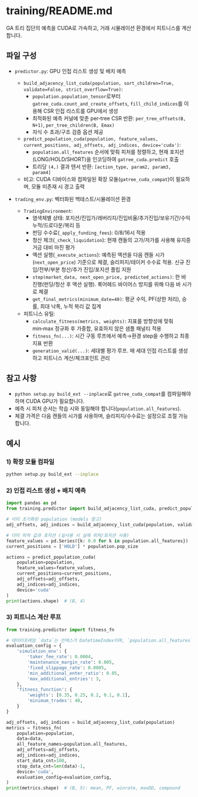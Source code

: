 # training/README.md

GA 트리 집단의 예측을 CUDA로 가속하고, 거래 시뮬레이션 환경에서 피트니스를 계산합니다.

## 파일 구성

- `predictor.py`: GPU 인접 리스트 생성 및 배치 예측
  - `build_adjacency_list_cuda(population, sort_children=True, validate=False, strict_overflow=True)`:
    - `population.population_tensor`로부터 `gatree_cuda.count_and_create_offsets`, `fill_child_indices`를 이용해 CSR 인접 리스트를 GPU에서 생성
    - 최적화된 예측 커널에 맞춘 per‑tree CSR 반환: `per_tree_offsets(B, N+1)`, `per_tree_children(B, Emax)`
    - 자식 수 초과/구조 검증 옵션 제공
  - `predict_population_cuda(population, feature_values, current_positions, adj_offsets, adj_indices, device='cuda')`:
    - `population.all_features` 순서에 맞춰 피처를 정렬하고, 현재 포지션(LONG/HOLD/SHORT)을 인코딩하여 `gatree_cuda.predict` 호출
    - 트리당 `(4,)` 결과 텐서 반환: `[action_type, param2, param3, param4]`
  - 비고: CUDA 디바이스와 컴파일된 확장 모듈(`gatree_cuda_compat`)이 필요하며, 모듈 미존재 시 경고 출력

- `trading_env.py`: 벡터화된 백테스트/시뮬레이션 환경
  - `TradingEnvironment`:
    - 염색체별 상태: 포지션/진입가/레버리지/진입비율/추가진입/보유기간/수익누적/드로다운/복리 등
    - 펀딩 수수료(`_apply_funding_fees`): 0/8/16시 적용
    - 청산 체크(`_check_liquidation`): 현재 캔들의 고가/저가를 사용해 유지증거금 대비 마진 평가
    - 액션 실행(`_execute_actions`): 예측된 액션을 다음 캔들 시가(`next_open_price`) 기준으로 체결, 슬리피지/테이커 수수료 적용. 신규 진입/전부/부분 청산/추가 진입/포지션 플립 지원
    - `step(market_data, next_open_price, predicted_actions)`: 한 바 진행(펀딩/청산 후 액션 실행). 룩어헤드 바이어스 방지를 위해 다음 바 시가로 체결
    - `get_final_metrics(minimum_date=40)`: 평균 수익, PF(상한 처리), 승률, 최대 낙폭, 누적 복리 값 집계
  - 피트니스 유틸:
    - `calculate_fitness(metrics, weights)`: 지표를 방향성에 맞춰 min‑max 정규화 후 가중합, 유효하지 않은 샘플 패널티 적용
    - `fitness_fn(...)`: 시간 구동 루프에서 예측→환경 step을 수행하고 최종 지표 반환
    - `generation_valid(...)`: 세대별 평가 루프. 매 세대 인접 리스트를 생성하고 피트니스 계산/체크포인트 관리

## 참고 사항

- `python setup.py build_ext --inplace`로 `gatree_cuda_compat`를 컴파일해야 하며 CUDA GPU가 필요합니다.
- 예측 시 피처 순서는 학습 시와 동일해야 합니다(`population.all_features`).
- 체결 가격은 다음 캔들의 시가를 사용하며, 슬리피지/수수료는 설정으로 조절 가능합니다.

## 예시

### 1) 확장 모듈 컴파일

```bash
python setup.py build_ext --inplace
```

### 2) 인접 리스트 생성 + 배치 예측

```python
import pandas as pd
from training.predictor import build_adjacency_list_cuda, predict_population_cuda

# 이미 초기화된 population (models 참고)
adj_offsets, adj_indices = build_adjacency_list_cuda(population, validate=True)

# 더미 피처 값과 포지션 (실사용 시 실제 피처/포지션 사용)
feature_values = pd.Series({k: 0.0 for k in population.all_features})
current_positions = ['HOLD'] * population.pop_size

actions = predict_population_cuda(
    population=population,
    feature_values=feature_values,
    current_positions=current_positions,
    adj_offsets=adj_offsets,
    adj_indices=adj_indices,
    device='cuda'
)
print(actions.shape)  # (B, 4)
```

### 3) 피트니스 계산 루프

```python
from training.predictor import fitness_fn

# 데이터프레임 `data`는 인덱스가 DatetimeIndex이며, `population.all_features` 컬럼이 포함되어야 함
evaluation_config = {
    'simulation_env': {
        'taker_fee_rate': 0.0004,
        'maintenance_margin_rate': 0.005,
        'fixed_slippage_rate': 0.0005,
        'min_additional_enter_ratio': 0.05,
        'max_additional_entries': 3,
    },
    'fitness_function': {
        'weights': [0.35, 0.25, 0.2, 0.1, 0.1],
        'minimum_trades': 40,
    }
}

adj_offsets, adj_indices = build_adjacency_list_cuda(population)
metrics = fitness_fn(
    population=population,
    data=data,
    all_feature_names=population.all_features,
    adj_offsets=adj_offsets,
    adj_indices=adj_indices,
    start_data_cnt=100,
    stop_data_cnt=len(data)-1,
    device='cuda',
    evaluation_config=evaluation_config,
)
print(metrics.shape)  # (B, 5): mean, PF, winrate, maxDD, compound
```
